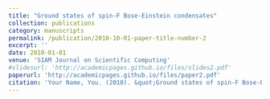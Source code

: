 ```yaml
---
title: "Ground states of spin-F Bose-Einstein condensates"
collection: publications
category: manuscripts
permalink: /publication/2010-10-01-paper-title-number-2
excerpt: ''
date: 2010-01-01
venue: 'SIAM Journal on Scientific Computing'
#slidesurl: 'http://academicpages.github.io/files/slides2.pdf'
paperurl: 'http://academicpages.github.io/files/paper2.pdf'
citation: 'Your Name, You. (2010). &quot;Ground states of spin-F Bose-Einstein condensates.&quot; <i>SIAM Journal on Scientific Computing</i>. 42(4), B983-B1013, 2020.'
---
```

